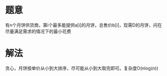 # 题意
有n个月饼供货商，第i个最多能提供a[i]的月饼，总售价b[i]，现需D的月饼，问在尽量满足需求的情况下的最小花费

# 解法
贪心，月饼按单价从小到大排序，尽可能从小到大取完即可。复杂度O(nlog(n))